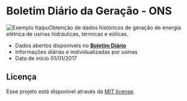 # Boletim Diário da Geração - ONS

![Exemplo Itaipu](https://user-images.githubusercontent.com/21218979/27940539-87831b6a-62a1-11e7-99f3-d020ebe50bb6.png)Obtenção de dados históricos de geração de energia elétrica de usinas hidráulicas, térmicas e eólicas.

- Dados abertos disponíveis no **[Boletim Diário](http://www.ons.org.br/resultados_operacao/SDRO/Diario/index.htm)**
- Informações diárias e individualizadas por usinas
- Data de início 01/01/2017

## Licença

Esse projeto está disponível através da [MIT license](LICENSE).	
